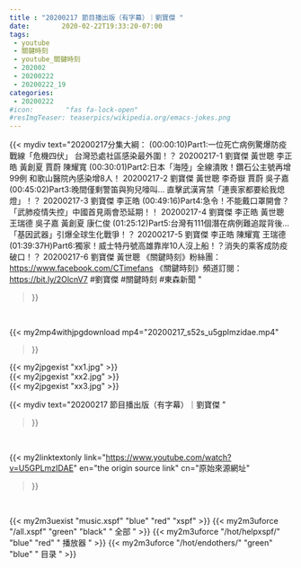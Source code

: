 ```yaml
---
title : "20200217 節目播出版（有字幕）｜劉寶傑 "
date:        2020-02-22T19:33:20-07:00
tags:
 - youtube
 - 關鍵時刻
 - youtube_關鍵時刻
 - 202002
 - 20200222
 - 20200222_19
categories:
 - 20200222
#icon:        "fas fa-lock-open"
#resImgTeaser: teaserpics/wikipedia.org/emacs-jokes.png
---
```


{{< mydiv text="20200217分集大綱：  (00:00:10)Part1:一位死亡病例驚爆防疫戰線「危機四伏」 台灣恐處社區感染最外圍！？ 20200217-1 劉寶傑 黃世聰 李正皓 黃創夏 賈蔚 陳耀寬  (00:30:01)Part2:日本「海陸」全線潰敗！鑽石公主號再增99例 和歌山醫院內感染增8人！ 20200217-2 劉寶傑 黃世聰 李奇嶽 賈蔚 吳子嘉  (00:45:02)Part3:晚間僅剩警笛與狗兒嚎叫… 直擊武漢宵禁「連喪家都要給我熄燈」！？ 20200217-3 劉寶傑 李正皓  (00:49:16)Part4:急令！不能戴口罩開會？「武肺疫情失控」中國首見兩會恐延期！！ 20200217-4 劉寶傑 李正皓 黃世聰 王瑞德 吳子嘉 黃創夏 康仁俊  (01:25:12)Part5:台灣有111個潛在病例難追蹤背後…「基因武器」引爆全球生化戰爭！？ 20200217-5 劉寶傑 李正皓 陳耀寬 王瑞德  (01:39:37H)Part6:獨家！威士特丹號高雄靠岸10人沒上船！？消失的乘客成防疫破口！？ 20200217-6 劉寶傑 黃世聰  《關鍵時刻》粉絲團：https://www.facebook.com/CTimefans 《關鍵時刻》頻道訂閱：https://bit.ly/2OlcnV7  #劉寶傑 #關鍵時刻  #東森新聞 "
>}}
<br>


{{< my2mp4withjpgdownload mp4="20200217_s52s_u5gplmzidae.mp4"
>}}

{{< my2jpgexist "xx1.jpg" >}}<br>
{{< my2jpgexist "xx2.jpg" >}}<br>
{{< my2jpgexist "xx3.jpg" >}}<br>



{{< mydiv text="20200217 節目播出版（有字幕）｜劉寶傑 "
>}}
<br>

{{< my2linktextonly link="https://www.youtube.com/watch?v=U5GPLmzIDAE"
en="the origin source link" cn="原始來源網址"
>}}


<br>

{{< my2m3uexist "music.xspf"        "blue"   "red"    "xspf" >}} {{< my2m3uforce "/all.xspf"         "green"  "black"  " 全部 " >}} {{< my2m3uforce "/hot/helpxspf/"    "blue"   "red"    " 播放器 " >}} {{< my2m3uforce "/hot/endothers/"   "green"  "blue"   " 目录 " >}} 
